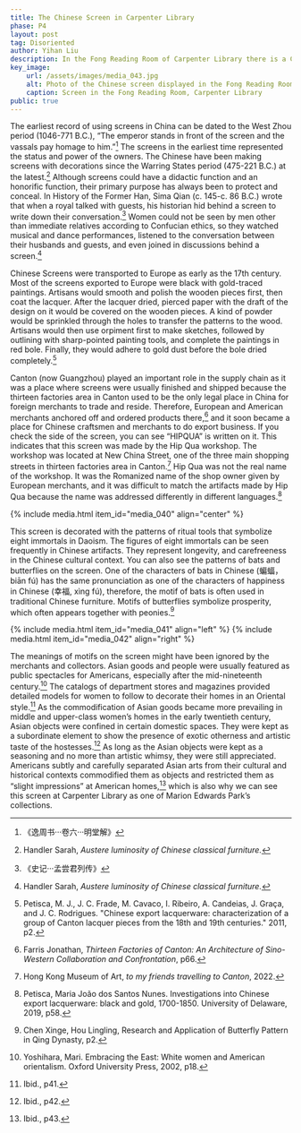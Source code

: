 ```yaml
---
title: The Chinese Screen in Carpenter Library
phase: P4
layout: post
tag: Disoriented
author: Yihan Liu
description: In the Fong Reading Room of Carpenter Library there is a Chinese screen on display. It's detailed and extremely beautiful but, until now, has gone unresearched and undescribed. Read on to learn about the origins of this screen. 
key_image:
    url: /assets/images/media_043.jpg
    alt: Photo of the Chinese screen displayed in the Fong Reading Room in Carpenter Library. The screen is black with gold painting
    caption: Screen in the Fong Reading Room, Carpenter Library
public: true 
---
```

The earliest record of using screens in China can be dated to the West Zhou period (1046-771 B.C.), “The emperor stands in front of the screen and the vassals pay homage to him.”[^1]  The screens in the earliest time represented the status and power of the owners. The Chinese have been making screens with decorations since the Warring States period (475-221 B.C.) at the latest.[^2] Although screens could have a didactic function and an honorific function, their primary purpose has always been to protect and conceal. In History of the Former Han, Sima Qian (c. 145-c. 86 B.C.) wrote that when a royal talked with guests, his historian hid behind a screen to write down their conversation.[^3] Women could not be seen by men other than immediate relatives according to Confucian ethics, so they watched musical and dance performances, listened to the conversation between their husbands and guests, and even joined in discussions behind a screen.[^4]

Chinese Screens were transported to Europe as early as the 17th century. Most of the screens exported to Europe were black with gold-traced paintings. Artisans would smooth and polish the wooden pieces first, then coat the lacquer. After the lacquer dried, pierced paper with the draft of the design on it would be covered on the wooden pieces. A kind of powder would be sprinkled through the holes to transfer the patterns to the wood. Artisans would then use orpiment first to make sketches, followed by outlining with sharp-pointed painting tools, and complete the paintings in red bole. Finally, they would adhere to gold dust before the bole dried completely.[^5] 

Canton (now Guangzhou) played an important role in the supply chain as it was a place where screens were usually finished and shipped because the thirteen factories area in Canton used to be the only legal place in China for foreign merchants to trade and reside. Therefore, European and American merchants anchored off and ordered products there,[^6]  and it soon became a place for Chinese craftsmen and merchants to do export business. If you check the side of the screen, you can see “HIPQUA” is written on it. This indicates that this screen was made by the Hip Qua workshop. The workshop was located at New China Street, one of the three main shopping streets in thirteen factories area in Canton.[^7]  Hip Qua was not the real name of the workshop. It was the Romanized name of the shop owner given by European merchants, and it was difficult to match the artifacts made by Hip Qua because the name was addressed differently in different languages.[^8]  
 
 {% include media.html item_id="media_040" align="center" %}

This screen is decorated with the patterns of ritual tools that symbolize eight immortals in Daoism. The figures of eight immortals can be seen frequently in Chinese artifacts. They represent longevity, and carefreeness in the Chinese cultural context. You can also see the patterns of bats and butterflies on the screen. One of the characters of bats in Chinese (蝙蝠，biān fú) has the same pronunciation as one of the characters of happiness in Chinese (幸福, xìng fú), therefore, the motif of bats is often used in traditional Chinese furniture. Motifs of butterflies symbolize prosperity, which often appears together with peonies.[^9]  

{% include media.html item_id="media_041" align="left" %}
{% include media.html item_id="media_042" align="right" %}

The meanings of motifs on the screen might have been ignored by the merchants and collectors. Asian goods and people were usually featured as public spectacles for Americans, especially after the mid-nineteenth century.[^10]  The catalogs of department stores and magazines provided detailed models for women to follow to decorate their homes in an Oriental style.[^11]  As the commodification of Asian goods became more prevailing in middle and upper-class women’s homes in the early twentieth century, Asian objects were confined in certain domestic spaces. They were kept as a subordinate element to show the presence of exotic otherness and artistic taste of the hostesses.[^12] As long as the Asian objects were kept as a seasoning and no more than artistic whimsy, they were still appreciated.  Americans subtly and carefully separated Asian arts from their cultural and historical contexts commodified them as objects and restricted them as “slight impressions” at American homes,[^13] which is also why we can see this screen at Carpenter Library as one of Marion Edwards Park’s collections.

[^1]: 《逸周书···卷六···明堂解》
[^2]: Handler Sarah, *Austere luminosity of Chinese classical furniture.*
[^3]: 《史记···孟尝君列传》
[^4]: Handler Sarah, *Austere luminosity of Chinese classical furniture.*
[^5]: Petisca, M. J., J. C. Frade, M. Cavaco, I. Ribeiro, A. Candeias, J. Graça, and J. C. Rodrigues. "Chinese export lacquerware: characterization of a group of Canton lacquer pieces from the 18th and 19th centuries." 2011, p2.
[^6]: Farris Jonathan, *Thirteen Factories of Canton: An Architecture of Sino-Western Collaboration and Confrontation*, p66.
[^7]: Hong Kong Museum of Art, *to my friends travelling to Canton*, 2022.
[^8]: Petisca, Maria João dos Santos Nunes. Investigations into Chinese export lacquerware: black and gold, 1700-1850. University of Delaware, 2019, p58.
[^9]: Chen Xinge, Hou Lingling, Research and Application of Butterfly Pattern in Qing Dynasty, p2. 
[^10]: Yoshihara, Mari. Embracing the East: White women and American orientalism. Oxford University Press, 2002, p18.
[^11]: Ibid., p41.
[^12]: Ibid., p42.
[^13]: Ibid., p43.
